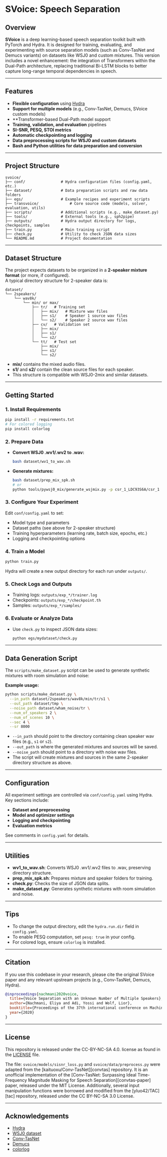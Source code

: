 # SVoice: Speech Separation

## Overview

**SVoice** is a deep learning-based speech separation toolkit built with PyTorch and Hydra. It is designed for training, evaluating, and experimenting with source separation models (such as Conv-TasNet and Demucs variants) on datasets like WSJ0 and custom mixtures.
This version includes a novel enhancement: the integration of Transformers within the Dual-Path architecture, replacing traditional Bi-LSTM blocks to better capture long-range temporal dependencies in speech.

---

## Features

- **Flexible configuration** using [Hydra](https://hydra.cc/)
- **Support for multiple models** (e.g., Conv-TasNet, Demucs, SVoice custom models)
- **Transformer-based Dual-Path model support
- **Training, validation, and evaluation** pipelines
- **SI-SNR, PESQ, STOI metrics**
- **Automatic checkpointing and logging**
- **Data preprocessing scripts for WSJ0 and custom datasets**
- **Bash and Python utilities for data preparation and conversion**

---

## Project Structure

```
svoice/
├── conf/                # Hydra configuration files (config.yaml, etc.)
├── dataset/             # Data preparation scripts and raw data folders
├── egs/                 # Example recipes and experiment scripts
├── transvoice/              # Core source code (models, solver, evaluation, utils)
├── scripts/             # Additional scripts (e.g., make_dataset.py)
├── tools/               # External tools (e.g., sph2pipe)
├── outputs/             # Hydra output directory for logs, checkpoints, samples
├── train.py             # Main training script
├── check.py             # Utility to check JSON data sizes
└── README.md            # Project documentation
```

---

## Dataset Structure

The project expects datasets to be organized in a **2-speaker mixture format** (or more, if configured).  
A typical directory structure for 2-speaker data is:

```
dataset/
└── 2speakers/
    └── wav8k/
        └── min/ or max/
            ├── tr/   # Training set
            │   ├── mix/   # Mixture wav files
            │   ├── s1/    # Speaker 1 source wav files
            │   └── s2/    # Speaker 2 source wav files
            ├── cv/   # Validation set
            │   ├── mix/
            │   ├── s1/
            │   └── s2/
            └── tt/   # Test set
                ├── mix/
                ├── s1/
                └── s2/
```

- **mix/** contains the mixed audio files.
- **s1/** and **s2/** contain the clean source files for each speaker.
- This structure is compatible with WSJ0-2mix and similar datasets.

---

## Getting Started

### 1. **Install Requirements**

```bash
pip install -r requirements.txt
# For colored logging
pip install colorlog
```

### 2. **Prepare Data**

- **Convert WSJ0 .wv1/.wv2 to .wav:**
  ```bash
  bash dataset/wv1_to_wav.sh
  ```
- **Generate mixtures:**
  ```bash
  bash dataset/prep_mix_spk.sh
  # or
  python tools/pywsj0_mix/generate_wsjmix.py -p csr_1_LDC93S6A/csr_1 -o mix_splits_data -n 2 -sr 8000 --len_mode min max
  ```

### 3. **Configure Your Experiment**

Edit `conf/config.yaml` to set:
- Model type and parameters
- Dataset paths (see above for 2-speaker structure)
- Training hyperparameters (learning rate, batch size, epochs, etc.)
- Logging and checkpointing options

### 4. **Train a Model**

```bash
python train.py
```

Hydra will create a new output directory for each run under `outputs/`.

### 5. **Check Logs and Outputs**

- Training logs: `outputs/exp_*/trainer.log`
- Checkpoints: `outputs/exp_*/checkpoint.th`
- Samples: `outputs/exp_*/samples/`

### 6. **Evaluate or Analyze Data**

- Use `check.py` to inspect JSON data sizes:
  ```bash
  python egs/mydataset/check.py
  ```

---

## Data Generation Script

The `scripts/make_dataset.py` script can be used to generate synthetic mixtures with room simulation and noise:

**Example usage:**
```bash
python scripts/make_dataset.py \
  --in_path dataset/2speakers/wav8k/min/tr/s1 \
  --out_path dataset/tmp \
  --noise_path dataset/wham_noise/tr \
  --num_of_speakers 2 \
  --num_of_scenes 10 \
  --sec 4 \
  --sr 8000
```
- `--in_path` should point to the directory containing clean speaker wav files (e.g., `s1` or `s2`).
- `--out_path` is where the generated mixtures and sources will be saved.
- `--noise_path` should point to a directory with noise wav files.
- The script will create mixtures and sources in the same 2-speaker directory structure as above.

---

## Configuration

All experiment settings are controlled via `conf/config.yaml` using Hydra.  
Key sections include:

- **Dataset and preprocessing**
- **Model and optimizer settings**
- **Logging and checkpointing**
- **Evaluation metrics**

See comments in `config.yaml` for details.

---

## Utilities

- **wv1_to_wav.sh**: Converts WSJ0 .wv1/.wv2 files to .wav, preserving directory structure.
- **prep_mix_spk.sh**: Prepares mixture and speaker folders for training.
- **check.py**: Checks the size of JSON data splits.
- **make_dataset.py**: Generates synthetic mixtures with room simulation and noise.

---

## Tips

- To change the output directory, edit the `hydra.run.dir` field in `config.yaml`.
- To enable PESQ computation, set `pesq: true` in your config.
- For colored logs, ensure `colorlog` is installed.

---

## Citation

If you use this codebase in your research, please cite the original SVoice paper and any relevant upstream projects (e.g., Conv-TasNet, Demucs, Hydra).

```bibtex
@inproceedings{nachmani2020voice,
  title={Voice Separation with an Unknown Number of Multiple Speakers},
  author={Nachmani, Eliya and Adi, Yossi and Wolf, Lior},
  booktitle={Proceedings of the 37th international conference on Machine learning},
  year={2020}
}
```
---

## License

This repository is released under the CC-BY-NC-SA 4.0. license as found in the [LICENSE](LICENSE) file.

The file: `svoice/models/sisnr_loss.py` and `svoice/data/preprocess.py` were adapted from the [kaituoxu/Conv-TasNet][convtas] repository. It is an unofficial implementation of the [Conv-TasNet: Surpassing Ideal Time-Frequency Magnitude Masking for Speech Separation][convtas-paper] paper, released under the MIT License.
Additionally, several input manipulation functions were borrowed and modified from the [yluo42/TAC][tac] repository, released under the CC BY-NC-SA 3.0 License.

---

## Acknowledgements

- [Hydra](https://hydra.cc/)
- [WSJ0 dataset](https://catalog.ldc.upenn.edu/LDC93S6A)
- [Conv-TasNet](https://github.com/funcwj/Conv-TasNet)
- [Demucs](https://github.com/facebookresearch/demucs)
- [colorlog](https://github.com/borntyping/python-colorlog)
